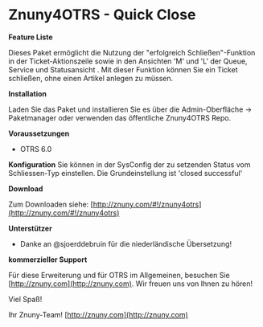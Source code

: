 Znuny4OTRS - Quick Close
========================

**Feature Liste**

Dieses Paket ermöglicht die Nutzung der "erfolgreich Schließen"-Funktion in der Ticket-Aktionszeile sowie in den Ansichten 'M' und 'L' der Queue, Service und Statusansicht . Mit dieser Funktion können Sie ein Ticket schließen, ohne einen Artikel anlegen zu müssen.

**Installation**

Laden Sie das Paket und installieren Sie es über die Admin-Oberfläche -> Paketmanager oder verwenden das öffentliche Znuny4OTRS Repo.

**Voraussetzungen**

- OTRS 6.0

**Konfiguration**
Sie können in der SysConfig der zu setzenden Status vom Schliessen-Typ einstellen. Die Grundeinstellung ist 'closed successful'

**Download**

Zum Downloaden siehe: [http://znuny.com/#!/znuny4otrs](http://znuny.com/#!/znuny4otrs)

**Unterstützer**
- Danke an @sjoerddebruin für die niederländische Übersetzung!

**kommerzieller Support**

Für diese Erweiterung und für OTRS im Allgemeinen, besuchen Sie [http://znuny.com](http://znuny.com). Wir freuen uns von Ihnen zu hören!

Viel Spaß!

 Ihr Znuny-Team!
 [http://znuny.com](http://znuny.com)
